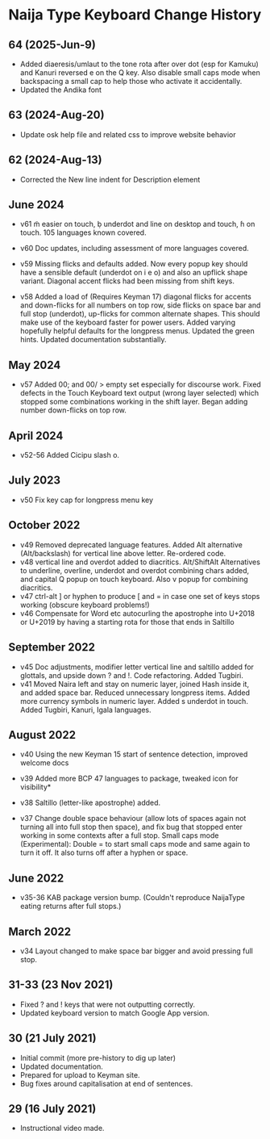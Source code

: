 Naija Type Keyboard Change History
=======================

64 (2025-Jun-9)
--------
* Added diaeresis/umlaut to the tone rota after over dot (esp for Kamuku) and Kanuri reversed e on the Q key. Also disable small caps mode when backspacing a small cap to help those who activate it accidentally.
* Updated the Andika font

63 (2024-Aug-20)
---------
* Update osk help file and related css to improve website behavior

62 (2024-Aug-13)
---------
* Corrected the New line indent for Description element

June 2024
---------
* v61 m̃ easier on touch, ḅ underdot and line on desktop and touch, ɦ on touch. 105 languages known covered.

* v60 Doc updates, including assessment of more languages covered.

* v59 Missing flicks and defaults added. Now every popup key should have a sensible default (underdot on i e o) and also an upflick shape variant. Diagonal accent flicks had been missing from shift keys.

* v58 Added a load of (Requires Keyman 17) diagonal flicks for accents and down-flicks for all numbers on top row, side flicks on space bar and full stop (underdot), up-flicks for common alternate shapes. This should make use of the keyboard faster for power users. Added varying hopefully helpful defaults for the longpress menus. Updated the green hints. Updated documentation substantially.

May 2024
--------
* v57 Added 00; and 00/ > empty set especially for discourse work. Fixed defects in the Touch Keyboard text output (wrong layer selected) which stopped some combinations working in the shift layer. Began adding number down-flicks on top row.

April 2024
----------
* v52-56 Added Cicipu slash o.


July 2023
---------
* v50 Fix key cap for longpress menu key


October 2022
------------
* v49 Removed deprecated language features. Added Alt alternative (Alt/backslash) for vertical line above letter. Re-ordered code.
* v48 vertical line and overdot added to diacritics. Alt/ShiftAlt Alternatives to underline, overline, underdot and overdot combining chars added, and capital Q popup on touch keyboard. Also v popup for combining diacritics.
* v47 ctrl-alt ] or hyphen to produce [ and = in case one set of keys stops working (obscure keyboard problems!)
* v46 Compensate for Word etc autocurling the apostrophe into U+2018 or U+2019 by having a starting rota for those that ends in Saltillo


September 2022
--------------
* v45 Doc adjustments, modifier letter vertical line and saltillo added for glottals, and upside down ? and !. Code refactoring. Added Tugbiri.
* v41 Moved Naira left and stay on numeric layer, joined Hash inside it, and added space bar. Reduced unnecessary longpress items. Added more currency symbols in numeric layer. Added s underdot in touch. Added Tugbiri, Kanuri, Igala languages.

August 2022
-----------
* v40 Using the new Keyman 15 start of sentence detection, improved welcome docs
* v39 Added more BCP 47 languages to package, tweaked icon for visibility*
* v38 Saltillo (letter-like apostrophe) added.

* v37 Change double space behaviour (allow lots of spaces again not turning all into full stop then space), and fix bug that stopped enter working in some contexts after a full stop.
Small caps mode (Experimental): Double = to start small caps mode and same again to turn it off. It also turns off after a hyphen or space.

June 2022
-----------

* v35-36 KAB package version bump. (Couldn't reproduce NaijaType eating returns after full stops.)

March 2022
-----------

* v34 Layout changed to make space bar bigger and avoid pressing full stop.

31-33 (23 Nov 2021)
-----------------

* Fixed ? and ! keys that were not outputting correctly.
* Updated keyboard version to match Google App version.

30 (21 July 2021)
-----------------

* Initial commit (more pre-history to dig up later)
* Updated documentation.
* Prepared for upload to Keyman site.
* Bug fixes around capitalisation at end of sentences.

29 (16 July 2021)
-----------------

* Instructional video made.
